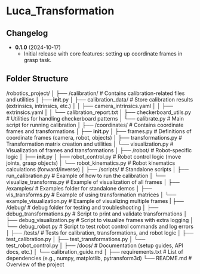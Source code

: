 # Luca_Transformation

## Changelog
- **0.1.0** (2024-10-17)
    - Initial release with core features: setting up coordinate frames in grasp task.


## Folder Structure
/robotics_project/
│
├── /calibration/              # Contains calibration-related files and utilities
│   ├── __init__.py
│   ├── calibration_data/      # Store calibration results (extrinsics, intrinsics, etc.)
│   │   ├── camera_intrinsics.yaml
│   │   ├── extrinsics.yaml
│   │   └── calibration_report.txt
│   ├── checkerboard_utils.py  # Utilities for handling checkerboard patterns
│   └── calibrate.py           # Main script for running calibration
│
├── /coordinates/              # Contains coordinate frames and transformations
│   ├── __init__.py
│   ├── frames.py              # Definitions of coordinate frames (camera, robot, objects)
│   ├── transformations.py     # Transformation matrix creation and utilities
│   └── visualization.py       # Visualization of frames and transformations
│
├── /robot/                    # Robot-specific logic
│   ├── __init__.py
│   ├── robot_control.py        # Robot control logic (move joints, grasp objects)
│   └── robot_kinematics.py     # Robot kinematics calculations (forward/inverse)
│
├── /scripts/                  # Standalone scripts
│   ├── run_calibration.py     # Example of how to run the calibration
│   └── visualize_transforms.py # Example of visualization of all frames
│
├── /examples/                 # Examples folder for standalone demos
│   ├── vis_transforms.py      # Example of using transformation matrices
│   └── example_visualization.py  # Example of visualizing multiple frames
|
├── /debug/                    # debug folder for testing and troubleshooting
│   ├── debug_transformations.py  # Script to print and validate transformations
│   ├── debug_visualization.py    # Script to visualize frames with extra logging
│   └── debug_robot.py             # Script to test robot control commands and log errors
│
├── /tests/                    # Tests for calibration, transformations, and robot logic
│   ├── test_calibration.py
│   ├── test_transformations.py
│   └── test_robot_control.py
│
├── /docs/                     # Documentation (setup guides, API docs, etc.)
│   └── calibration_guide.md
│
├── requirements.txt           # List of dependencies (e.g., numpy, matplotlib, pytransform3d)
└── README.md                  # Overview of the project
